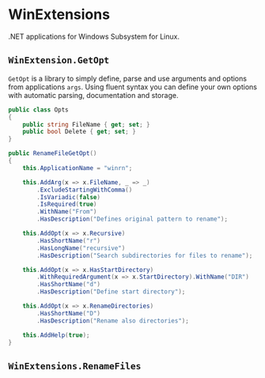 # WinExtensions
.NET applications for Windows Subsystem for Linux.



## `WinExtension.GetOpt`

`GetOpt` is a library to simply define, parse and use arguments and options from applications `args`.
Using fluent syntax you can define your own options with automatic parsing, documentation and storage.

```cs
public class Opts
{
    public string FileName { get; set; }
    public bool Delete { get; set; }
}

public RenameFileGetOpt()
{
    this.ApplicationName = "winrn";

    this.AddArg(x => x.FileName, _ => _)
        .ExcludeStartingWithComma()
        .IsVariadic(false)
        .IsRequired(true)
        .WithName("From")
        .HasDescription("Defines original pattern to rename");

    this.AddOpt(x => x.Recursive)
        .HasShortName("r")
        .HasLongName("recursive")
        .HasDescription("Search subdirectories for files to rename");

    this.AddOpt(x => x.HasStartDirectory)
        .WithRequiredArgument(x => x.StartDirectory).WithName("DIR")
        .HasShortName("d")
        .HasDescription("Define start directory");

    this.AddOpt(x => x.RenameDirectories)
        .HasShortName("D")
        .HasDescription("Rename also directories");

    this.AddHelp(true);
}

```


## `WinExtensions.RenameFiles`
